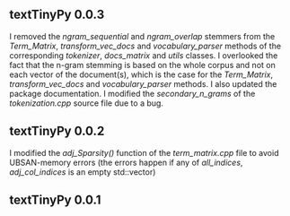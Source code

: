
## textTinyPy 0.0.3

I removed the *ngram_sequential* and *ngram_overlap* stemmers from the *Term_Matrix*, *transform_vec_docs* and *vocabulary_parser* methods of the corresponding *tokenizer*, *docs_matrix* and *utils* classes. I overlooked the fact that the n-gram stemming is based on the whole corpus and not on each vector of the document(s), which is the case for the *Term_Matrix*, *transform_vec_docs* and *vocabulary_parser* methods. 
I also updated the package documentation.
I modified the *secondary_n_grams* of the *tokenization.cpp* source file due to a bug.


## textTinyPy 0.0.2


I modified the *adj_Sparsity()* function of the *term_matrix.cpp* file to avoid UBSAN-memory errors (the errors happen if any of *all_indices*, *adj_col_indices* is an empty std::vector)


## textTinyPy 0.0.1

